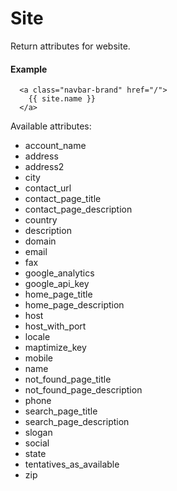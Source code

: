 # Site

Return attributes for website.

#### Example

~~~ liquid
  <a class="navbar-brand" href="/">
    {{ site.name }}
  </a>
~~~

Available attributes:

* account_name
* address
* address2
* city
* contact_url
* contact_page_title
* contact_page_description
* country
* description
* domain
* email
* fax
* google_analytics
* google_api_key
* home_page_title
* home_page_description
* host
* host_with_port
* locale
* maptimize_key
* mobile
* name
* not_found_page_title
* not_found_page_description
* phone
* search_page_title
* search_page_description
* slogan
* social
* state
* tentatives_as_available
* zip
